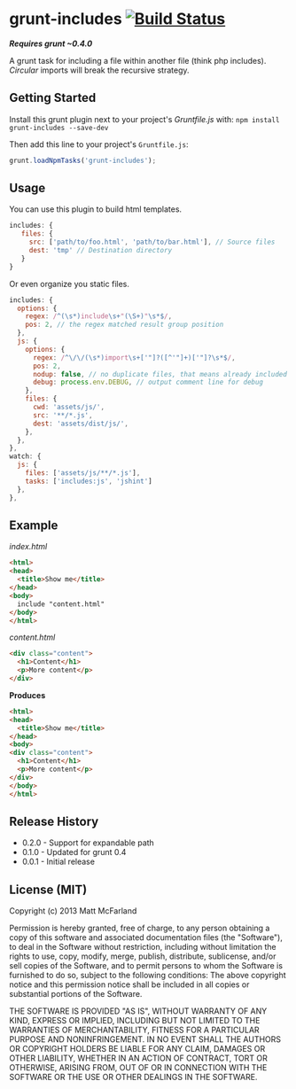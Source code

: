 # grunt-includes [![Build Status](https://travis-ci.org/vanetix/grunt-includes.png)](https://travis-ci.org/vanetix/grunt-includes)
***Requires grunt ~0.4.0***

A grunt task for including a file within another file (think php includes). *Circular* imports will break the recursive strategy.

## Getting Started
Install this grunt plugin next to your project's *Gruntfile.js* with: `npm install grunt-includes --save-dev`

Then add this line to your project's `Gruntfile.js`:

```javascript
grunt.loadNpmTasks('grunt-includes');
```

## Usage

You can use this plugin to build html templates.

```javascript
includes: {
   files: {
     src: ['path/to/foo.html', 'path/to/bar.html'], // Source files
     dest: 'tmp' // Destination directory
   }
}
```

Or even organize you static files.

```javascript
includes: {
  options: {
    regex: /^(\s*)include\s+"(\S+)"\s*$/,
    pos: 2, // the regex matched result group position
  },
  js: {
    options: {
      regex: /^\/\/(\s*)import\s+['"]?([^'"]+)['"]?\s*$/,
      pos: 2,
      nodup: false, // no duplicate files, that means already included files will not be imported again
      debug: process.env.DEBUG, // output comment line for debug
    },
    files: {
      cwd: 'assets/js/',
      src: '**/*.js',
      dest: 'assets/dist/js/',
    },
  },
},
watch: {
  js: {
    files: ['assets/js/**/*.js'],
    tasks: ['includes:js', 'jshint']
  }, 
},
```

## Example
*index.html*
```html
<html>
<head>
  <title>Show me</title>
</head>
<body>
  include "content.html"
</body>
</html>
```
*content.html*
```html
<div class="content">
  <h1>Content</h1>
  <p>More content</p>
</div>
```
**Produces**
```html
<html>
<head>
  <title>Show me</title>
</head>
<body>
<div class="content">
  <h1>Content</h1>
  <p>More content</p>
</div> 
</body>
</html>
```

## Release History
- 0.2.0 - Support for expandable path
- 0.1.0 - Updated for grunt 0.4
- 0.0.1 - Initial release

## License (MIT)
Copyright (c) 2013 Matt McFarland  

Permission is hereby granted, free of charge, to any person obtaining a copy of this software and associated documentation files (the "Software"), to deal in the Software without restriction, including without limitation the rights to use, copy, modify, merge, publish, distribute, sublicense, and/or sell copies of the Software, and to permit persons to whom the Software is furnished to do so, subject to the following conditions: The above copyright notice and this permission notice shall be included in all copies or substantial portions of the Software.

THE SOFTWARE IS PROVIDED "AS IS", WITHOUT WARRANTY OF ANY KIND, EXPRESS OR IMPLIED, INCLUDING BUT NOT LIMITED TO THE WARRANTIES OF MERCHANTABILITY, FITNESS FOR A PARTICULAR PURPOSE AND NONINFRINGEMENT. IN NO EVENT SHALL THE AUTHORS OR COPYRIGHT HOLDERS BE LIABLE FOR ANY CLAIM, DAMAGES OR OTHER LIABILITY, WHETHER IN AN ACTION OF CONTRACT, TORT OR OTHERWISE, ARISING FROM, OUT OF OR IN CONNECTION WITH THE SOFTWARE OR THE USE OR OTHER DEALINGS IN THE SOFTWARE.
